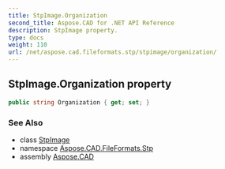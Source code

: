 ```yaml
---
title: StpImage.Organization
second_title: Aspose.CAD for .NET API Reference
description: StpImage property. 
type: docs
weight: 110
url: /net/aspose.cad.fileformats.stp/stpimage/organization/
---
```

## StpImage.Organization property

```csharp
public string Organization { get; set; }
```

### See Also

* class [StpImage](../)
* namespace [Aspose.CAD.FileFormats.Stp](../../../aspose.cad.fileformats.stp/)
* assembly [Aspose.CAD](../../../)


